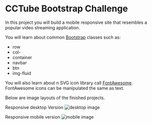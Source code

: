 # CCTube Bootstrap Challenge

In this project you will build a mobile responsive site that resembles a popular video streaming application. 

You will learn about common [Bootstrap](https://getbootstrap.com/) classes such as:
  - row
  - col-
  - container
  - navbar
  - btn
  - img-fluid

You will also learn about n SVG icon library call [FontAwesome](http://fontawesome.com/). FontAwesome icons can be manipulated the same as text.

Below are image layouts of the finished projects.

Responsive desktop Version
![desktop image]("./assets/images/desktop.png")

Responsive mobile version
![mobile image]("./assets/images/mobile.png")